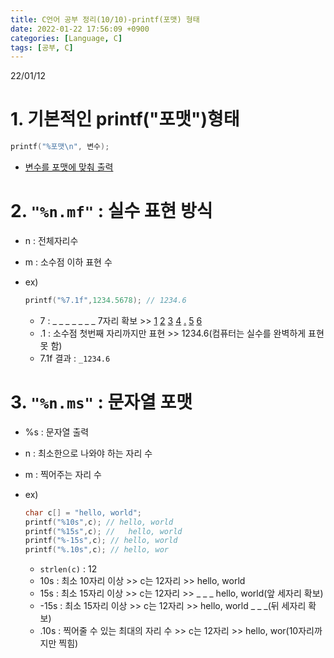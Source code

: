 ```yaml
---
title: C언어 공부 정리(10/10)-printf(포맷) 형태
date: 2022-01-22 17:56:09 +0900
categories: [Language, C]
tags: [공부, C]
---
```


22/01/12
# 1. 기본적인 printf("포맷")형태
```c
printf("%포맷\n", 변수);
```

- [변수를 포맷에 맞춰 출력](https://bymin0.github.io/posts/C%EC%96%B8%EC%96%B4-%EA%B3%B5%EB%B6%80-%EC%A0%95%EB%A6%AC(1)-%EC%B6%94%EA%B0%80/#3-printf)

# 2. `"%n.mf"` : 실수 표현 방식
  - n : 전체자리수
  - m : 소수점 이하 표현 수
- ex)<br>
  ```c
  printf("%7.1f",1234.5678); // 1234.6
  ```

  - 7 : _ _ _ _ _ _ _ 7자리 확보 \>> <u>1</u> <u>2</u> <u>3</u> <u>4</u> <u>.</u> <u>5</u> <u>6</u>
  - .1 : 소수점 첫번째 자리까지만 표현 \>> 1234.6(컴퓨터는 실수를 완벽하게 표현 못 함)
  - 7.1f 결과 : `_1234.6`

# 3. `"%n.ms"` : 문자열 포맷
  - %s : 문자열 출력
  - n : 최소한으로 나와야 하는 자리 수
  - m : 찍어주는 자리 수
- ex)<br>
  ```c
  char c[] = "hello, world";
  printf("%10s",c); // hello, world
  printf("%15s",c); //   hello, world
  printf("%-15s",c); // hello, world  
  printf("%.10s",c); // hello, wor
  ```

  - `strlen(c)` : 12
  - 10s : 최소 10자리 이상 \>> c는 12자리 \>> hello, world
  - 15s : 최소 15자리 이상 \>> c는 12자리 \>> _ _ _ hello, world(앞 세자리 확보)
  - -15s : 최소 15자리 이상 \>> c는 12자리 \>> hello, world _ _ _(뒤 세자리 확보)
  - .10s : 찍어줄 수 있는 최대의 자리 수 \>> c는 12자리 \>> hello, wor(10자리까지만 찍힘)
